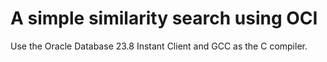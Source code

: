 # A simple similarity search using OCI

Use the Oracle Database 23.8 Instant Client and GCC as the C compiler.
